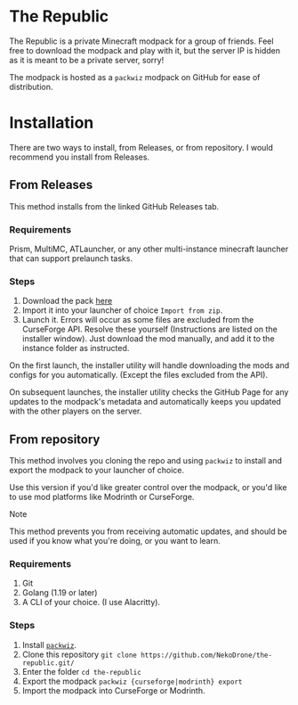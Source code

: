 # The Republic

The Republic is a private Minecraft modpack for a group of friends. Feel free to download the modpack and play with it, but the server IP is hidden as it is meant to be a private server, sorry!

The modpack is hosted as a `packwiz` modpack on GitHub for ease of distribution.

# Installation

There are two ways to install, from Releases, or from repository. I would recommend you install from Releases.

## From Releases

This method installs from the linked GitHub Releases tab.

### Requirements

Prism, MultiMC, ATLauncher, or any other multi-instance minecraft launcher that can support prelaunch tasks.

### Steps

1. Download the pack [here](https://github.com/NekoDrone/the-republic/releases/latest/download/The_Republic.zip)
2. Import it into your launcher of choice `Import from zip`.
3. Launch it. Errors will occur as some files are excluded from the CurseForge API. Resolve these yourself (Instructions are listed on the installer window). Just download the mod manually, and add it to the instance folder as instructed.

On the first launch, the installer utility will handle downloading the mods and configs for you automatically. (Except the files excluded from the API).

On subsequent launches, the installer utility checks the GitHub Page for any updates to the modpack's metadata and automatically keeps you updated with the other players on the server.

## From repository

This method involves you cloning the repo and using `packwiz` to install and export the modpack to your launcher of choice.

Use this version if you'd like greater control over the modpack, or you'd like to use mod platforms like Modrinth or CurseForge.

> [!NOTE]
> This method prevents you from receiving automatic updates, and should be used if you know what you're doing, or you want to learn.

### Requirements

1. Git
2. Golang (1.19 or later)
3. A CLI of your choice. (I use Alacritty).

### Steps

1. Install [`packwiz`](https://github.com/packwiz/packwiz).
2. Clone this repository `git clone https://github.com/NekoDrone/the-republic.git/`
3. Enter the folder `cd the-republic`
4. Export the modpack `packwiz {curseforge|modrinth} export`
5. Import the modpack into CurseForge or Modrinth.
